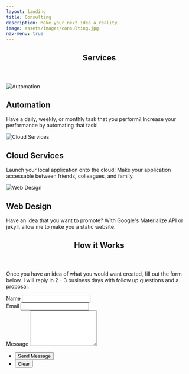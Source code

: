 ```yaml
---
layout: landing
title: Consulting
description: Make your next idea a reality
image: assets/images/consulting.jpg
nav-menu: true
---
```

<section id="one consulting">
	<div class="inner">
		<header class="major">
			<h1>Services</h1>
		</header>
		<div class="inner row center">
			<div class="4u 12u$(medium) card">
				<div class="consulting-image">
					<img  src=" {% link assets/images/cog.png %}" alt="Automation">
				</div>
				<div class="consulting-content">
					<h2>Automation</h2>
					<p>Have a daily, weekly, or monthly task that you perform? Increase your performance by automating that task! </p>
				</div>
			</div>
			<div class="4u 12u$(medium) card">
				<div class="consulting-image">
					<img src=" {% link assets/images/cloud_service.png %}" alt="Cloud Services">
				</div>
				<div class="consulting-content">
					<h2>Cloud Services</h2>
					<p>Launch your local application onto the cloud! Make your application accessable between friends, colleagues, and family.</p>
				</div>
			</div>
			<div class="4u 12u$(medium) card">
				<div class="consulting-image">
					<img src=" {% link assets/images/webdesign.png %}" alt="Web Design">
				</div>
				<div class="consulting-content">
					<h2>Web Design</h2>
					<p>Have an idea that you want to promote? With Google's Materialize API or jekyll, allow me to make you a static website.</p>
				</div>
			</div>
		</div>
	</div>
</section>

<section id="two spotlights">
	<header class="major">
		<h2>How it Works</h2>
	</header>
	<div class="content">
		<p>Once you have an idea of what you would want created, fill out the form below. I will reply in 2 - 3 business days with follow up questions and a proposal.</p>
	</div>
	
</section>
<body>
<section id="contact">
	<div class="inner">
		<section>
			<form action="https://formspree.io/jakemellichamp@gmail.com" method="POST">
				<div class="field half first">
					<label for="name">Name</label>
					<input type="text" name="name" id="name" />
				</div>
				<div class="field half">
					<label for="email">Email</label>
					<input type="text" name="_replyto" id="email" />
				</div>
				<div class="field">
					<label for="message">Message</label>
					<textarea name="message" id="message" rows="6"></textarea>
				</div>
				<ul class="actions">
					<li><input type="submit" value="Send Message" class="special" /></li>
					<li><input type="reset" value="Clear" /></li>
				</ul>
			</form>
		</section>
    </div>
</section>




</body>